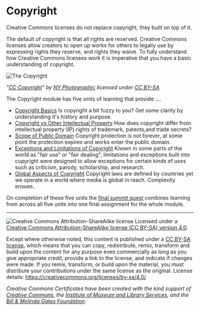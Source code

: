 # Copyright

Creative Commons licenses do not replace copyright, they built on top of it.

The default of copyright is that all rights are reserved. Creative Commons licenses allow creators to open up works for others to legally use by expressing rights they reserve, and rights they waive. To fully understand how Creative Commons licenses work it is imperative that you have a basic understanding of copyright.

![The Copyright](https://github.com/creativecommons/cc-cert-core/blob/master/images/copyright/copyright.jpg "Copyright")

*"[CC Copyright](http://thebluediamondgallery.com/c/copyright.html)" by [NY Photographic](http://nyphotographic.com/) licensed under [CC BY-SA](http://creativecommons.org/licenses/by-sa/3.0/)*


The Copyright module has five units of learning that provide ....

* [Copyright Basics](basics.md) Is copyright a bit fuzzy to you? Get some clarity by understanding it's history and purpose.
* [Copyright vs Other Intellectual Property](other-ip.md) How does copyright differ from intellectual property (IP) rights of trademark, patents,and trade secrets?
* [Scope of Public Domain](public-domain.md) Copyright protection is not forever, at some point the protection expires and works enter the public domain.
* [Exceptions and Limitations of Copyright](exceptions-limitations.md) Known in some parts of the world as "fair use" or "fair dealing",  limitations and exceptions built into copyright were designed to allow exceptions for certain kinds of uses such as criticism, parody, scholarship, and research.
* [Global Aspects of Copyright](global.md) Copyright laws are defined by countries yet we operate in a world where media is global in reach. Complexity ensues.


On completion of these five units the [final summit quest](summit-quest.md) combines learning from across all five units into one final assignment for the whole module.

----

![Creative Commons Attribution-ShareAlike license](https://github.com/creativecommons/cc-cert-core/blob/master/images/cc-by-sa-88x31.png "CC BY-SA")
Licensed under a [Creative Commons Attribution-ShareAlike license (CC BY-SA) version 4.0](https://creativecommons.org/licenses/by-sa/4.0/).

Except where otherwise noted, this content is published under a [CC BY-SA license](https://creativecommons.org/licenses/by-sa/4.0/), which means that you can copy, redistribute, remix, transform and build upon the content for any purpose even commercially as long as you give appropriate credit, provide a link to the license, and indicate if changes were made. If you remix, transform, or build upon the material, you must distribute your contributions under the same license as the original.
License details: https://creativecommons.org/licenses/by-sa/4.0/

*Creative Commons Certificates have been created with the kind support of [Creative Commons](http://creativecommons.org/), the [Institute of Museum and Library Services](https://www.imls.gov/), and the [Bill &amp; Melinda Gates Foundation](http://www.gatesfoundation.org/).*
